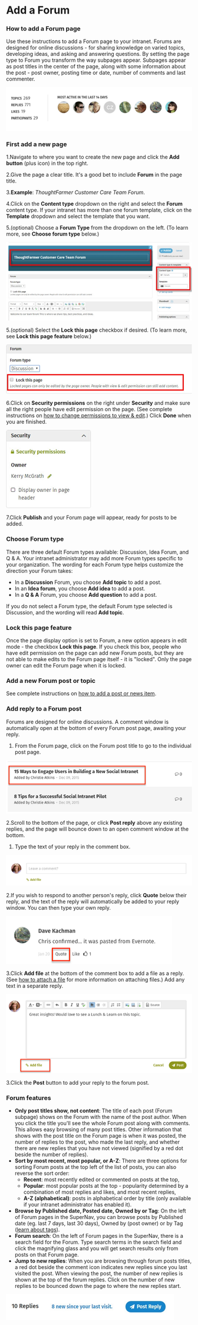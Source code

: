 # Add a Forum

### How to add a Forum page

Use these instructions to add a Forum page to your intranet. Forums are designed for online discussions - for sharing knowledge on varied topics, developing ideas, and asking and answering questions. By setting the page type to Forum you transform the way subpages appear. Subpages appear as post titles in the center of the page, along with some information about the post - post owner, posting time or date, number of comments and last commenter.  


![](../../.gitbook/assets/1%20%2898%29.png)



### First add a new page

1.Navigate to where you want to create the new page and click the **Add button** \(plus icon\) in the top right.

2.Give the page a clear title. It's a good bet to include **Forum** in the page title.

3.**Example**: _ThoughtFarmer Customer Care Team Forum_.

4.Click on the **Content type** dropdown on the right and select the **Forum** content type. If your intranet has more than one forum template, click on the **Template** dropdown and select the template that you want.

5.\(optional\) Choose a **Forum Type** from the dropdown on the left. \(To learn more, see **Choose forum type** below.\)

![](../../.gitbook/assets/2%20%2844%29.jpg)

5.\(optional\) Select the **Lock this page** checkbox if desired. \(To learn more, see **Lock this page feature** below.\)

  


![](../../.gitbook/assets/3%20%286%29.jpg)

6.Click on **Security permissions** on the right under **Security** and make sure all the right people have edit permission on the page. \(See complete instructions on [how to change permissions to view & edit](../security-settings-and-permissions/permission-to-view-and-edit.md).\) Click **Done** when you are finished.

![](../../.gitbook/assets/4%20%2829%29.jpg)



7.Click **Publish** and your Forum page will appear, ready for posts to be added.

### Choose Forum type

There are three default Forum types available: Discussion, Idea Forum, and Q & A. Your intranet administrator may add more Forum types specific to your organization. The wording for each Forum type helps customize the direction your Forum takes:

* In a **Discussion** Forum, you choose **Add topic** to add a post.
* In an **Idea forum**, you choose **Add idea** to add a post.
* In a **Q & A** Forum, you choose **Add question** to add a post.

If you do not select a Forum type, the default Forum type selected is Discussion, and the wording will read **Add topic**.

### Lock this page feature

Once the page display option is set to Forum, a new option appears in edit mode - the checkbox **Lock this page**. If you check this box, people who have edit permission on the page can add new Forum posts, but they are not able to make edits to the Forum page itself - it is "locked". Only the page owner can edit the Forum page when it is locked.

### Add a new Forum post or topic

See complete instructions on [how to add a post or news item](add-a-page-or-post.md).

### Add reply to a Forum post

Forums are designed for online discussions. A comment window is automatically open at the bottom of every Forum post page, awaiting your reply.

1. From the Forum page, click on the Forum post title to go to the individual post page.

![](../../.gitbook/assets/5%20%2834%29.png)



2.Scroll to the bottom of the page, or click **Post reply** above any existing replies, and the page will bounce down to an open comment window at the bottom.

1. Type the text of your reply in the comment box.

![](../../.gitbook/assets/6%20%2819%29.png)

2.If you wish to respond to another person's reply, click **Quote** below their reply, and the text of the reply will automatically be added to your reply window. You can then type your own reply.  


![](../../.gitbook/assets/7%20%2819%29.png)

3.Click **Add file** at the bottom of the comment box to add a file as a reply. \(See [how to attach a file](../add-and-edit-files/) for more information on attaching files.\) Add any text in a separate reply.

![](../../.gitbook/assets/8%20%285%29.png)



3.Click the **Post** button to add your reply to the forum post.

### Forum features

* **Only post titles show, not content**: The title of each post \(Forum subpage\) shows on the Forum with the name of the post author. When you click the title you'll see the whole Forum post along with comments. This allows easy browsing of many post titles. Other information that shows with the post title on the Forum page is when it was posted, the number of replies to the post, who made the last reply, and whether there are new replies that you have not viewed \(signified by a red dot beside the number of replies\).
* **Sort by most recent, most popular, or A-Z**: There are three options for sorting Forum posts at the top left of the list of posts, you can also reverse the sort order:
  * ​**Recent**: most recently edited or commented on posts at the top,
  * **Popular**: most popular posts at the top - popularity determined by a combination of most replies and likes, and most recent replies,
  * **A-Z \(alphabetical\)**: posts in alphabetical order by title \(only available if your intranet administrator has enabled it\).
* **Browse by Published date, Posted date, Owned by or Tag**: On the left of Forum pages in the SuperNav, you can browse posts by Published date \(eg. last 7 days, last 30 days\), Owned by \(post owner\) or by Tag \([learn about tags](../tags/)\).
* **Forum search**: On the left of Forum pages in the SuperNav, there is a search field for the Forum. Type search terms in the search field and click the magnifying glass and you will get search results only from posts on that Forum page.
* **Jump to new replies**: When you are browsing through forum posts titles, a red dot beside the comment icon indicates new replies since you last visited the post. When viewing the post, the number of new replies is shown at the top of the forum replies. Click on the number of new replies to be bounced down the page to where the new replies start.

![](../../.gitbook/assets/9%20%284%29.jpg)

